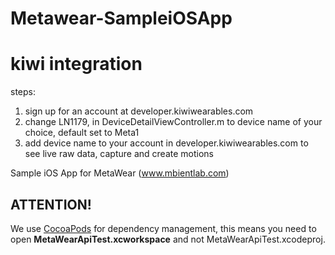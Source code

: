 Metawear-SampleiOSApp
========================

kiwi integration
========================
steps:
1) sign up for an account at developer.kiwiwearables.com
2) change LN1179, in DeviceDetailViewController.m to device name of your choice, default set to Meta1
3) add device name to your account in developer.kiwiwearables.com to see live raw data, capture and create motions

Sample iOS App for MetaWear (www.mbientlab.com)

## ATTENTION!
We use [CocoaPods](http://cocoapods.org) for dependency management, this means you need to open **MetaWearApiTest.xcworkspace** and not MetaWearApiTest.xcodeproj.
